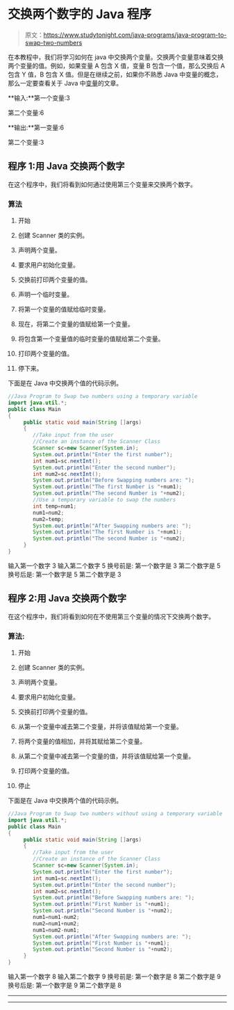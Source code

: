# 交换两个数字的 Java 程序

> 原文：<https://www.studytonight.com/java-programs/java-program-to-swap-two-numbers>

在本教程中，我们将学习如何在 java 中交换两个变量。交换两个变量意味着交换两个变量的值。例如，如果变量 A 包含 X 值，变量 B 包含一个值，那么交换后 A 包含 Y 值，B 包含 X 值。但是在继续之前，如果你不熟悉 Java 中变量的概念，那么一定要查看关于 Java 中[变量](https://www.studytonight.com/java/variable.php)的文章。

**输入:**第一个变量:3

第二个变量:6

**输出:**第一变量:6

第二个变量:3

## 程序 1:用 Java 交换两个数字

在这个程序中，我们将看到如何通过使用第三个变量来交换两个数字。

### 算法

1.  开始

2.  创建 Scanner 类的实例。

3.  声明两个变量。

4.  要求用户初始化变量。

5.  交换前打印两个变量的值。

6.  声明一个临时变量。

7.  将第一个变量的值赋给临时变量。

8.  现在，将第二个变量的值赋给第一个变量。

9.  将包含第一个变量值的临时变量的值赋给第二个变量。

10.  打印两个变量的值。

11.  停下来。

下面是在 Java 中交换两个值的代码示例。

```java
//Java Program to Swap two numbers using a temporary variable
import java.util.*; 
public class Main
{
     public static void main(String []args)
     {
        //Take input from the user
        //Create an instance of the Scanner Class
        Scanner sc=new Scanner(System.in);
        System.out.println("Enter the first number");
        int num1=sc.nextInt();
        System.out.println("Enter the second number");
        int num2=sc.nextInt();
        System.out.println("Before Swapping numbers are: ");
        System.out.println("The first Number is "+num1);
        System.out.println("The second Number is "+num2);
        //Use a temporary variable to swap the numbers
        int temp=num1;
        num1=num2;
        num2=temp;
        System.out.println("After Swapping numbers are: ");
        System.out.println("The first Number is "+num1);
        System.out.println("The second Number is "+num2);
     }
}
```

输入第一个数字 3
输入第二个数字 5
换号前是:
第一个数字是 3
第二个数字是 5
换号后是:
第一个数字是 5
第二个数字是 3

## 程序 2:用 Java 交换两个数字

在这个程序中，我们将看到如何在不使用第三个变量的情况下交换两个数字。

### 算法:

1.  开始

2.  创建 Scanner 类的实例。

3.  声明两个变量。

4.  要求用户初始化变量。

5.  交换前打印两个变量的值。

6.  从第一个变量中减去第二个变量，并将该值赋给第一个变量。

7.  将两个变量的值相加，并将其赋给第二个变量。

8.  从第二个变量中减去第一个变量的值，并将该值赋给第一个变量。

9.  打印两个变量的值。

10.  停止

下面是在 Java 中交换两个值的代码示例。

```java
//Java Program to Swap two numbers without using a temporary variable
import java.util.*; 
public class Main
{
     public static void main(String []args)
     {
        //Take input from the user
        //Create an instance of the Scanner Class
        Scanner sc=new Scanner(System.in);
        System.out.println("Enter the first number");
        int num1=sc.nextInt();
        System.out.println("Enter the second number");
        int num2=sc.nextInt();
        System.out.println("Before Swapping numbers are: ");
        System.out.println("First Number is "+num1);
        System.out.println("Second Number is "+num2);
        num1=num1-num2;
        num2=num1+num2;
        num1=num2-num1;
        System.out.println("After Swapping numbers are: ");
        System.out.println("First Number is "+num1);
        System.out.println("Second Number is "+num2);
     }
}
```

输入第一个数字 8
输入第二个数字 9
换号前是:
第一个数字是 8
第二个数字是 9
换号后是:
第一个数字是 9
第二个数字是 8

* * *

* * *